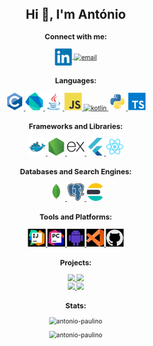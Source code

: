 <h1 align="center">Hi 👋, I'm António</h1>
<h3 align="center">Connect with me:</h3>
<p align="center">
  <a href="https://www.linkedin.com/in/antonio-paulinoo" target="blank">
    <img align="center" src="https://raw.githubusercontent.com/devicons/devicon/master/icons/linkedin/linkedin-original.svg" alt="antonio-paulinoo" height="40" width="40" />
  </a>
  <a href="mailto:antonioppaulino2@gmail.com" target="blank">
    <img align="center" src="https://img.icons8.com/?size=100&id=P7UIlhbpWzZm&format=png&color=000000" alt="email" height="40" width="40" />
  </a>
</p>

<h3 align="center">Languages:</h3>
<p align="center"> 
  <a href="https://www.cprogramming.com/" target="_blank" rel="noreferrer"> 
    <img src="https://raw.githubusercontent.com/devicons/devicon/master/icons/c/c-original.svg" alt="c" width="40" height="40"/> 
  </a> 
  <a href="https://dart.dev" target="_blank" rel="noreferrer"> 
    <img src="https://raw.githubusercontent.com/devicons/devicon/master/icons/dart/dart-original.svg" alt="dart" width="40" height="40"/> 
  </a> 
  <a href="https://www.java.com" target="_blank" rel="noreferrer"> 
    <img src="https://raw.githubusercontent.com/devicons/devicon/master/icons/java/java-original.svg" alt="java" width="40" height="40"/> 
  </a> 
  <a href="https://developer.mozilla.org/en-US/docs/Web/JavaScript" target="_blank" rel="noreferrer"> 
    <img src="https://raw.githubusercontent.com/devicons/devicon/master/icons/javascript/javascript-original.svg" alt="javascript" width="40" height="40"/> 
  </a> 
  <a href="https://kotlinlang.org" target="_blank" rel="noreferrer"> 
    <img src="https://www.vectorlogo.zone/logos/kotlinlang/kotlinlang-icon.svg" alt="kotlin" width="40" height="40"/> 
  </a> 
  <a href="https://www.python.org" target="_blank" rel="noreferrer"> 
    <img src="https://raw.githubusercontent.com/devicons/devicon/master/icons/python/python-original.svg" alt="python" width="40" height="40"/> 
  </a> 
  <a href="https://www.typescriptlang.org/" target="_blank" rel="noreferrer"> 
    <img src="https://raw.githubusercontent.com/devicons/devicon/master/icons/typescript/typescript-original.svg" alt="typescript" width="40" height="40"/> 
  </a> 
</p>

<h3 align="center">Frameworks and Libraries:</h3>
<p align="center"> 
  <a href="https://www.docker.com/" target="_blank" rel="noreferrer"> 
    <img src="https://raw.githubusercontent.com/devicons/devicon/master/icons/docker/docker-original.svg" alt="docker" width="40" height="40"/> 
  </a> 
  <a href="https://nodejs.org/" target="_blank" rel="noreferrer"> 
    <img src="https://raw.githubusercontent.com/devicons/devicon/master/icons/nodejs/nodejs-original.svg" alt="nodejs" width="40" height="40"/> 
  </a> 
  <a href="https://expressjs.com" target="_blank" rel="noreferrer"> 
    <img src="https://raw.githubusercontent.com/devicons/devicon/master/icons/express/express-original.svg" alt="express" width="40" height="40"/> 
  </a> 
  <a href="https://flutter.dev" target="_blank" rel="noreferrer"> 
    <img src="https://raw.githubusercontent.com/devicons/devicon/master/icons/flutter/flutter-original.svg" alt="flutter" width="40" height="40"/> 
  </a> 
  <a href="https://reactjs.org/" target="_blank" rel="noreferrer"> 
    <img src="https://raw.githubusercontent.com/devicons/devicon/master/icons/react/react-original.svg" alt="react" width="40" height="40"/> 
  </a> 
</p>

<h3 align="center">Databases and Search Engines:</h3>
<p align="center"> 
  <a href="https://www.mongodb.com/" target="_blank" rel="noreferrer"> 
    <img src="https://raw.githubusercontent.com/devicons/devicon/master/icons/mongodb/mongodb-original.svg" alt="mongodb" width="40" height="40"/> 
  </a>
  <a href="https://www.postgresql.org/" target="_blank" rel="noreferrer"> 
    <img src="https://raw.githubusercontent.com/devicons/devicon/master/icons/postgresql/postgresql-original.svg" alt="postgresql" width="40" height="40"/> 
  </a>
  <a href="https://www.elastic.co/elasticsearch/" target="_blank" rel="noreferrer"> 
    <img src="https://raw.githubusercontent.com/devicons/devicon/master/icons/elasticsearch/elasticsearch-original.svg" alt="elasticsearch" width="40" height="40"/> 
  </a>
</p>

<h3 align="center">Tools and Platforms:</h3>
<p align="center"> 
  <a href="https://www.jetbrains.com/idea/" target="_blank" rel="noreferrer"> 
    <img src="https://raw.githubusercontent.com/devicons/devicon/master/icons/intellij/intellij-original.svg" alt="intellij" width="40" height="40" style="filter: invert(1);"/> 
  </a>
  <a href="https://www.jetbrains.com/pycharm/" target="_blank" rel="noreferrer"> 
    <img src="https://raw.githubusercontent.com/devicons/devicon/master/icons/pycharm/pycharm-original.svg" alt="pycharm" width="40" height="40" style="filter: invert(1);"/> 
  </a>
  <a href="https://developer.android.com/studio" target="_blank" rel="noreferrer"> 
    <img src="https://raw.githubusercontent.com/devicons/devicon/master/icons/android/android-plain.svg" alt="android studio" width="40" height="40" style="filter: invert(1);"/> 
  </a>
  <a href="https://code.visualstudio.com/" target="_blank" rel="noreferrer"> 
    <img src="https://raw.githubusercontent.com/devicons/devicon/master/icons/vscode/vscode-original.svg" alt="vscode" width="40" height="40" style="filter: invert(1);"/> 
  </a>
  <a href="https://github.com/" target="_blank" rel="noreferrer"> 
    <img src="https://raw.githubusercontent.com/devicons/devicon/master/icons/github/github-original.svg" alt="github" width="40" height="40" style="filter: invert(1);"/> 
  </a>
</p>


<h3 align="center">Projects:</h3>

<div align="center">
  <a href="https://github.com/antonio-paulino/sshclient" target="_blank" rel="noreferrer"> 
    <img src="https://github-readme-stats.vercel.app/api/pin/?username=antonio-paulino&repo=sshclient&theme=nord"/> 
  </a> 
  <a href="https://github.com/antonio-paulino/ComposeGo" target="_blank" rel="noreferrer"> 
    <img src="https://github-readme-stats.vercel.app/api/pin/?username=antonio-paulino&repo=ComposeGo&theme=nord"/> 
  </a> 
</div>


<div align="center">
  <a href="https://github.com/antonio-paulino/AccessControlSystem" target="_blank" rel="noreferrer"> 
    <img src="https://github-readme-stats.vercel.app/api/pin/?username=antonio-paulino&repo=AccessControlSystem&theme=nord"/> 
  </a>
  <a href="https://github.com/antonio-paulino/SECA" target="_blank" rel="noreferrer"> 
    <img src="https://github-readme-stats.vercel.app/api/pin/?username=antonio-paulino&repo=SECA&theme=nord"/> 
  </a>
  
</div>

<h3 align="center">Stats:</h3>

<p href="https://github.com/antonio-paulino" target="_blank" rel="noreferrer" align = "center">
  <img src="https://github-readme-stats.vercel.app/api/top-langs/?username=antonio-paulino&theme=nord" alt="antonio-paulino" />
</p>


<p href="https://github.com/antonio-paulino" target="_blank" rel="noreferrer" align = "center">
  <img src="https://github-readme-streak-stats.herokuapp.com/?user=antonio-paulino&theme=nord" alt="antonio-paulino" />
</p>


